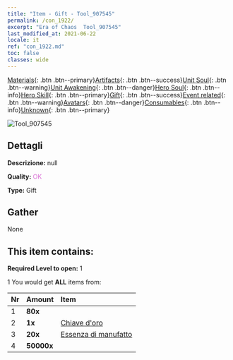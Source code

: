 ```yaml
---
title: "Item - Gift - Tool_907545"
permalink: /con_1922/
excerpt: "Era of Chaos  Tool_907545"
last_modified_at: 2021-06-22
locale: it
ref: "con_1922.md"
toc: false
classes: wide
---
```

 [Materials](/ItemsIT/){: .btn .btn--primary}[Artifacts](/ItemsIT/Artifacts/){: .btn .btn--success}[Unit Soul](/ItemsIT/UnitSoul/){: .btn .btn--warning}[Unit Awakening](/ItemsIT/UnitAwakening/){: .btn .btn--danger}[Hero Soul](/ItemsIT/HeroSoul/){: .btn .btn--info}[Hero Skill](/ItemsIT/HeroSkill/){: .btn .btn--primary}[Gift](/ItemsIT/Gift/){: .btn .btn--success}[Event related](/ItemsIT/Events/){: .btn .btn--warning}[Avatars](/ItemsIT/Avatars/){: .btn .btn--danger}[Consumables](/ItemsIT/Consumables/){: .btn .btn--info}[Unknown](/ItemsIT/Unknown/){: .btn .btn--primary}

 ![Tool_907545](/images/t/i_907219.png)

## Dettagli
 **Descrizione:** null

 **Quality:** <span style="color: #DA70D6">OK</span>

 **Type:** Gift

## Gather

  None

## This item contains:

 **Required Level to open:** 1

 1 You would get **ALL** items  from:

  | Nr | Amount |     Item    |
  |:---|:-------|:------------|
  | 1 |  **80x** | <i class="fas fa-gem"/> |  | 
  | 2 |  **1x** | [Chiave d'oro](/ItemsIT/con_783/) |  | 
  | 3 |  **20x** | [Essenza di manufatto](/ItemsIT/con_905/) |  | 
  | 4 |  **50000x** | <i class="fas fa-coins"/> |  | 
